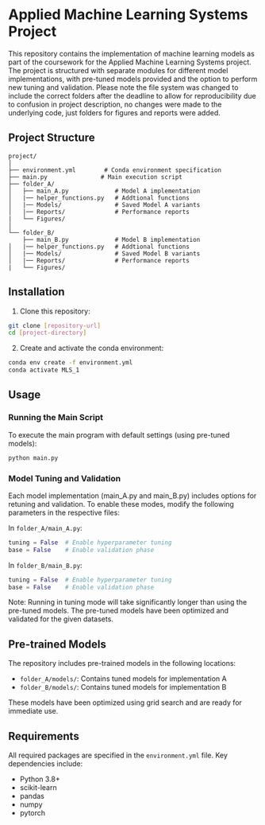 # Applied Machine Learning Systems Project

This repository contains the implementation of machine learning models as part of the coursework for the Applied Machine Learning Systems project. The project is structured with separate modules for different model implementations, with pre-tuned models provided and the option to perform new tuning and validation. Please note the file system was changed to include the correct folders after the deadline to allow for reproducibility due to confusion in project description, no changes were made to the underlying code, just folders for figures and reports were added.

## Project Structure

```
project/
│
├── environment.yml        # Conda environment specification
├── main.py               # Main execution script
├── folder_A/            
│   ├── main_A.py             # Model A implementation
│   |── helper_functions.py   # Addtional functions
│   |── Models/               # Saved Model A variants
│   |── Reports/              # Performance reports
|   └── Figures/              
│
└── folder_B/
    ├── main_B.py             # Model B implementation
│   |── helper_functions.py   # Addtional functions
│   |── Models/               # Saved Model B variants
│   |── Reports/              # Performance reports
|   └── Figures/              
```

## Installation

1. Clone this repository:
```bash
git clone [repository-url]
cd [project-directory]
```

2. Create and activate the conda environment:
```bash
conda env create -f environment.yml
conda activate MLS_1
```

## Usage

### Running the Main Script

To execute the main program with default settings (using pre-tuned models):

```bash
python main.py
```


### Model Tuning and Validation

Each model implementation (main_A.py and main_B.py) includes options for retuning and validation. To enable these modes, modify the following parameters in the respective files:

In `folder_A/main_A.py`:
```python
tuning = False  # Enable hyperparameter tuning
base = False    # Enable validation phase
```

In `folder_B/main_B.py`:
```python
tuning = False  # Enable hyperparameter tuning
base = False    # Enable validation phase
```

Note: Running in tuning mode will take significantly longer than using the pre-tuned models. The pre-tuned models have been optimized and validated for the given datasets.

## Pre-trained Models

The repository includes pre-trained models in the following locations:
- `folder_A/models/`: Contains tuned models for implementation A
- `folder_B/models/`: Contains tuned models for implementation B

These models have been optimized using grid search and are ready for immediate use.


## Requirements

All required packages are specified in the `environment.yml` file. Key dependencies include:
- Python 3.8+
- scikit-learn
- pandas
- numpy
- pytorch




